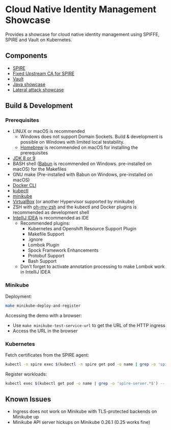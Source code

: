 # Cloud Native Identity Management Showcase 

Provides a showcase for cloud native identity management using SPIFFE, SPIRE and Vault on Kubernetes.

## Components
- [SPIRE](spire)
- [Fixed Upstream CA for SPIRE](upstream-ca)
- [Vault](vault)
- [Java showcase](cloudid)
- [Lateral attack showcase](attack)


## Build & Development

### Prerequisites
- LINUX or macOS is recommended
    - Windows does not support Domain Sockets. Build & development is possible on Windows with limited local testability.
    - [Homebrew](https://brew.sh/) is recommended on macOS for installing the prerequisites
- [JDK 8 or 9](http://www.oracle.com/technetwork/java/javase/downloads/index.html)
- BASH shell ([Babun](https://babun.github.io/) is recommended on Windows. pre-installed on macOS) for the Makefiles
- GNU make (Pre-installed with Babun on Windows, pre-installed on macOS)
- [Docker CLI](https://docs.docker.com/docker-cloud/installing-cli/)
- [kubectl](https://kubernetes.io/docs/tasks/tools/install-kubectl/)
- [minikube](https://kubernetes.io/docs/tasks/tools/install-minikube/)
- [VirtualBox](https://www.virtualbox.org/) (or another Hypervisor supported by minikube)
- ZSH with [oh-my-zsh](https://github.com/robbyrussell/oh-my-zsh) and the kubectl and Docker plugins is recommended as development shell
- [IntelliJ IDEA](https://www.jetbrains.com/idea/) is recommended as IDE    
    - Recommended plugins:
        - Kubernetes and Openshift Resource Support Plugin
        - Makefile Support
        - .ignore
        - Lombok Plugin
        - Spock Framework Enhancements
        - Protobuf Support
        - Bash Support
    - Don't forget to activate annotation processing to make Lombok work in IntelliJ IDEA

### Minikube

Deployment:
```bash
make minikube-deploy-and-register
```

Accessing the demo with a browser:
- Use `make minikube-test-service-url` to get the URL of the HTTP ingress
- Access the URL in the browser


### Kubernetes

Fetch certificates from the SPIRE agent:
```bash
kubectl -n spire exec $(kubectl -n spire get pod -o name | grep -o 'spire-agent.*$') -- /opt/spire/spire-agent api fetch -socketPath /spire/socket/agent.sock -write /root && kubectl -n spire cp $(kubectl -n spire get pod -o name | grep -o 'spire-agent.*$'):/root .
```

Register workloads:
```bash
kubectl exec $(kubectl get pod -o name | grep -o 'spire-server.*$') -- /opt/spire/spire-server register -parentID spiffe://cloudid.qaware.de/k8s/node/minikube -spiffeID spiffe://cloudid.qaware.de/host/workload -selector k8s:ns:default
```

## Known Issues
- Ingress does not work on Minikube with TLS-protected backends on Minikube up
- Minikube API server hickups on Minikube 0.26.1 (0.25 works fine)
